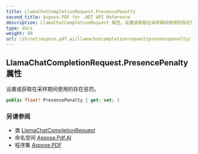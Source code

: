 ```yaml
---
title: LlamaChatCompletionRequest.PresencePenalty
second_title: Aspose.PDF for .NET API Reference
description: LlamaChatCompletionRequest 属性。设置或获取在采样期间使用的存在惩罚
type: docs
weight: 80
url: /zh/net/aspose.pdf.ai/llamachatcompletionrequest/presencepenalty/
---
```

## LlamaChatCompletionRequest.PresencePenalty 属性

设置或获取在采样期间使用的存在惩罚。

```csharp
public float? PresencePenalty { get; set; }
```

### 另请参阅

* 类 [LlamaChatCompletionRequest](../)
* 命名空间 [Aspose.Pdf.AI](../../../aspose.pdf.ai/)
* 程序集 [Aspose.PDF](../../../)
